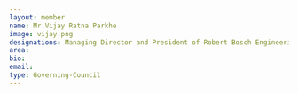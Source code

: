 ```yaml
---
layout: member
name: Mr.Vijay Ratna Parkhe
image: vijay.png
designations: Managing Director and President of Robert Bosch Engineering and Business Solutions Private Limited (RBEI)
area:
bio:
email:
type: Governing-Council
---
```

